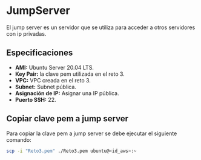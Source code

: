 # JumpServer

El jump server es un servidor que se utiliza para acceder a otros servidores con ip privadas.

## Especificaciones

- **AMI:** Ubuntu Server 20.04 LTS.
- **Key Pair:** la clave pem utilizada en el reto 3.
- **VPC:** VPC creada en el reto 3.
- **Subnet:** Subnet pública.
- **Asignación de IP:** Asignar una IP pública.
- **Puerto SSH:** 22.

## Copiar clave pem a jump server

Para copiar la clave pem a jump server se debe ejecutar el siguiente comando:

```bash
scp -i "Reto3.pem" ./Reto3.pem ubuntu@<id_aws>:~
```
